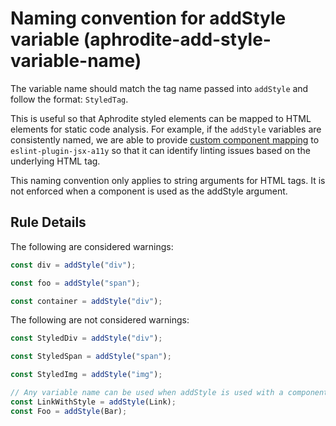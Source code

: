 # Naming convention for addStyle variable (aphrodite-add-style-variable-name)

The variable name should match the tag name passed into `addStyle` and follow the format: `StyledTag`.

This is useful so that Aphrodite styled elements can be mapped to HTML elements for static code analysis. For example, if the `addStyle` variables are consistently named, we are able to provide [custom component mapping](https://github.com/jsx-eslint/eslint-plugin-jsx-a11y#component-mapping) to `eslint-plugin-jsx-a11y` so that it can identify linting issues based on the underlying HTML tag.

This naming convention only applies to string arguments for HTML tags. It is not enforced when a component is used as the addStyle argument.

## Rule Details

The following are considered warnings:

```ts
const div = addStyle("div");
```

```ts
const foo = addStyle("span");
```

```ts
const container = addStyle("div");
```

The following are not considered warnings:

```ts
const StyledDiv = addStyle("div");
```

```ts
const StyledSpan = addStyle("span");
```

```ts
const StyledImg = addStyle("img");
```

```ts
// Any variable name can be used when addStyle is used with a component
const LinkWithStyle = addStyle(Link);
const Foo = addStyle(Bar);
```
